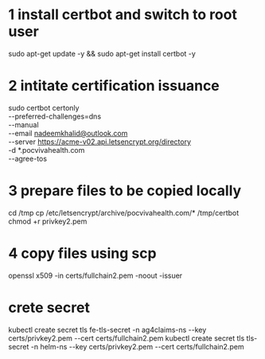 # 1 install certbot and switch to root user
sudo apt-get update -y && sudo apt-get install certbot -y
# 2 intitate certification issuance
sudo certbot certonly \
  --preferred-challenges=dns \
  --manual \
  --email nadeemkhalid@outlook.com \
  --server https://acme-v02.api.letsencrypt.org/directory \
  -d *.pocvivahealth.com \
  --agree-tos

  # 3 prepare files to be copied locally
  cd /tmp
  cp /etc/letsencrypt/archive/pocvivahealth.com/* /tmp/certbot
  chmod +r privkey2.pem

  # 4 copy files using scp

openssl x509 -in certs/fullchain2.pem -noout -issuer

# crete secret
kubectl create secret tls fe-tls-secret -n ag4claims-ns --key certs/privkey2.pem --cert certs/fullchain2.pem
kubectl create secret tls tls-secret -n helm-ns --key certs/privkey2.pem --cert certs/fullchain2.pem
  